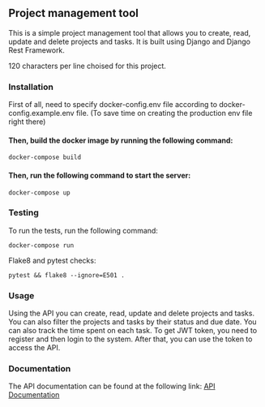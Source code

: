## Project management tool

This is a simple project management tool that allows you to create, read, update and delete projects and tasks. It is built using Django and Django Rest Framework.

120 characters per line choised for this project.

### Installation
First of all, need to specify docker-config.env file according to docker-config.example.env file.
(To save time on creating the production env file right there)

#### Then, build the docker image by running the following command:
```shell
docker-compose build
```
#### Then, run the following command to start the server:
```shell
docker-compose up
```

### Testing
To run the tests, run the following command:
```shell
docker-compose run
```
Flake8 and pytest checks:
```shell
pytest && flake8 --ignore=E501 .

```

### Usage
Using the API you can create, read, update and delete projects and tasks. You can also filter the projects and tasks by their status and due date.
You can also track the time spent on each task.
To get JWT token, you need to register and then login to the system.
After that, you can use the token to access the API.

### Documentation
The API documentation can be found at the following link:
[API Documentation](http://localhost:8000/api/docs/)